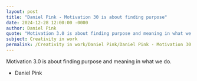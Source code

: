 ```yaml
---
layout: post
title: "Daniel Pink - Motivation 30 is about finding purpose"
date: 2024-12-28 12:00:00 -0000
author: Daniel Pink
quote: "Motivation 3.0 is about finding purpose and meaning in what we do."
subject: Creativity in work
permalink: /Creativity in work/Daniel Pink/Daniel Pink - Motivation 30 is about finding purpose
---
```


Motivation 3.0 is about finding purpose and meaning in what we do.

- Daniel Pink
